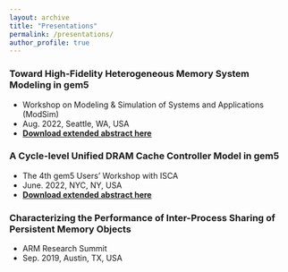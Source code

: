 ```yaml
---
layout: archive
title: "Presentations"
permalink: /presentations/
author_profile: true
---
```



### Toward High-Fidelity Heterogeneous Memory System Modeling in gem5
* Workshop on Modeling & Simulation of Systems and Applications (ModSim)
* Aug. 2022, Seattle, WA, USA
* [**Download extended abstract here**](http://mbabaie.github.io/files/Presentation2.pdf)
	
### A Cycle-level Unified DRAM Cache Controller Model in gem5
* The 4th gem5 Users’ Workshop with ISCA
* June. 2022, NYC, NY, USA
* [**Download extended abstract here**](http://mbabaie.github.io/files/Presentation1.pdf)
	
### Characterizing the Performance of Inter-Process Sharing of Persistent Memory Objects
* ARM Research Summit
* Sep. 2019, Austin, TX, USA
